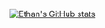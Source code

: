 [![Ethan's GitHub stats](https://github-readme-stats.vercel.app/api?username=ethan-french1)](https://github.com/ethan-french1/github-readme-stats)
